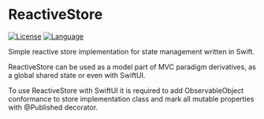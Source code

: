 # ReactiveStore

[![License](https://img.shields.io/badge/license-MIT-ff69b4.svg)](https://github.com/kzlekk/ReactiveStore/raw/master/LICENSE)
[![Language](https://img.shields.io/badge/swift-5.0-orange.svg)](https://swift.org/blog/swift-5-released/)

Simple reactive store implementation for state management written in Swift. 

ReactiveStore can be used as a model part of MVC paradigm derivatives, as a global shared state or even with SwiftUI. 

To use ReactiveStore with SwiftUI it is required to add ObservableObject conformance to store implementation class and mark all mutable 
properties with @Published decorator.
